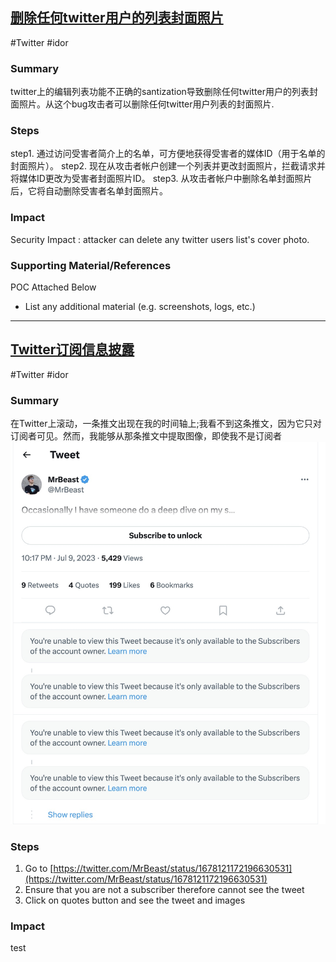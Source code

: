 ## [删除任何twitter用户的列表封面照片](https://hackerone.com/reports/1437004)
#Twitter #idor 
### Summary
twitter上的编辑列表功能不正确的santization导致删除任何twitter用户的列表封面照片。从这个bug攻击者可以删除任何twitter用户列表的封面照片.

### Steps
step1. 通过访问受害者简介上的名单，可方便地获得受害者的媒体ID（用于名单的封面照片）。
step2. 现在从攻击者帐户创建一个列表并更改封面照片，拦截请求并将媒体ID更改为受害者封面照片ID。
step3. 从攻击者帐户中删除名单封面照片后，它将自动删除受害者名单封面照片。

### Impact
Security Impact : attacker can delete any twitter users list's cover photo.

### Supporting Material/References
POC Attached Below

- List any additional material (e.g. screenshots, logs, etc.)

-------
## [Twitter订阅信息披露](https://hackerone.com/reports/2063636)
#Twitter #idor 
### Summary
在Twitter上滚动，一条推文出现在我的时间轴上;我看不到这条推文，因为它只对订阅者可见。然而，我能够从那条推文中提取图像，即使我不是订阅者
![](../media/twitter-idor-mrbeast.png)
### Steps
1. Go to [https://twitter.com/MrBeast/status/1678121172196630531](https://twitter.com/MrBeast/status/1678121172196630531)
2. Ensure that you are not a subscriber therefore cannot see the tweet
3. Click on quotes button and see the tweet and images

### Impact
test
